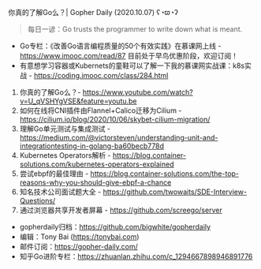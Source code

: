 你真的了解Go么？| Gopher Daily (2020.10.07) ʕ◔ϖ◔ʔ

>每日一谚：Go trusts the programmer to write down what is meant.

* Go专栏：《改善Go语言编程质量的50个有效实践》在慕课网上线 - https://www.imooc.com/read/87 目前处于早鸟优惠阶段，欢迎订阅！ 
* 有意想学习容器或Kubernets的童鞋可以了解一下我的慕课网实战课：k8s实战 - https://coding.imooc.com/class/284.html

1. 你真的了解Go么？- https://www.youtube.com/watch?v=U_qVSHYgVSE&feature=youtu.be
2. 如何在线将CNI插件由Flannel+Calico迁移为Cilium - https://cilium.io/blog/2020/10/06/skybet-cilium-migration/
3. 理解Go单元测试与集成测试 - https://medium.com/@victorsteven/understanding-unit-and-integrationtesting-in-golang-ba60becb778d
4. Kubernetes Operators解析 - https://blog.container-solutions.com/kubernetes-operators-explained
5. 尝试ebpf的最佳理由 - https://blog.container-solutions.com/the-top-reasons-why-you-should-give-ebpf-a-chance
6. 知名技术公司面试题大全 - https://github.com/twowaits/SDE-Interview-Questions/
7. 通过浏览器共享开发者屏幕 - https://github.com/screego/server

* gopherdaily归档：https://github.com/bigwhite/gopherdaily
* 编辑：Tony Bai (https://tonybai.com)
* 邮件订阅：https://gopher-daily.com/
* 知乎Go进阶专栏：https://zhuanlan.zhihu.com/c_1294667898946891776



